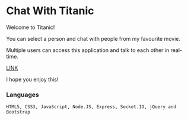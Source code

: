 # Chat With Titanic

Welcome to Titanic!

You can select a person and chat with people from my favourite movie.

Multiple users can access this application and talk to each other in real-time.


<a href="http://chatwithtitanic.jaeyoungkim.codes/">LINK</a>


I hope you enjoy this!

### Languages
`HTML5, CSS3, JavaScript, Node.JS, Express, Socket.IO, jQuery and Bootstrap`
